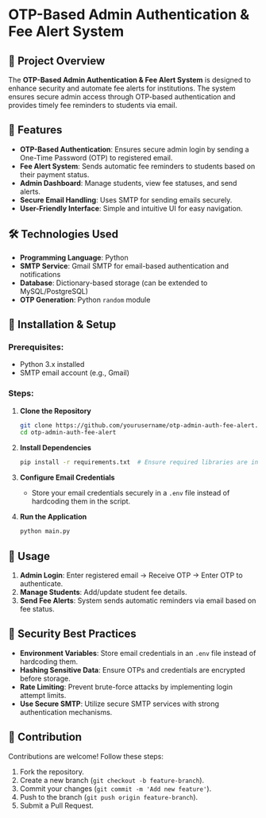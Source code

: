 # OTP-Based Admin Authentication & Fee Alert System

## 📌 Project Overview
The **OTP-Based Admin Authentication & Fee Alert System** is designed to enhance security and automate fee alerts for institutions. The system ensures secure admin access through OTP-based authentication and provides timely fee reminders to students via email.

## 🚀 Features
- **OTP-Based Authentication**: Ensures secure admin login by sending a One-Time Password (OTP) to registered email.
- **Fee Alert System**: Sends automatic fee reminders to students based on their payment status.
- **Admin Dashboard**: Manage students, view fee statuses, and send alerts.
- **Secure Email Handling**: Uses SMTP for sending emails securely.
- **User-Friendly Interface**: Simple and intuitive UI for easy navigation.

## 🛠️ Technologies Used
- **Programming Language**: Python
- **SMTP Service**: Gmail SMTP for email-based authentication and notifications
- **Database**: Dictionary-based storage (can be extended to MySQL/PostgreSQL)
- **OTP Generation**: Python `random` module

## 📂 Installation & Setup
### Prerequisites:
- Python 3.x installed
- SMTP email account (e.g., Gmail)

### Steps:
1. **Clone the Repository**
   ```sh
   git clone https://github.com/yourusername/otp-admin-auth-fee-alert.git
   cd otp-admin-auth-fee-alert
   ```
2. **Install Dependencies**
   ```sh
   pip install -r requirements.txt  # Ensure required libraries are installed
   ```
3. **Configure Email Credentials**
   - Store your email credentials securely in a `.env` file instead of hardcoding them in the script.
   
4. **Run the Application**
   ```sh
   python main.py
   ```

## 🔑 Usage
1. **Admin Login**: Enter registered email → Receive OTP → Enter OTP to authenticate.
2. **Manage Students**: Add/update student fee details.
3. **Send Fee Alerts**: System sends automatic reminders via email based on fee status.

## 📜 Security Best Practices
- **Environment Variables**: Store email credentials in an `.env` file instead of hardcoding them.
- **Hashing Sensitive Data**: Ensure OTPs and credentials are encrypted before storage.
- **Rate Limiting**: Prevent brute-force attacks by implementing login attempt limits.
- **Use Secure SMTP**: Utilize secure SMTP services with strong authentication mechanisms.

## 🤝 Contribution
Contributions are welcome! Follow these steps:
1. Fork the repository.
2. Create a new branch (`git checkout -b feature-branch`).
3. Commit your changes (`git commit -m 'Add new feature'`).
4. Push to the branch (`git push origin feature-branch`).
5. Submit a Pull Request.
